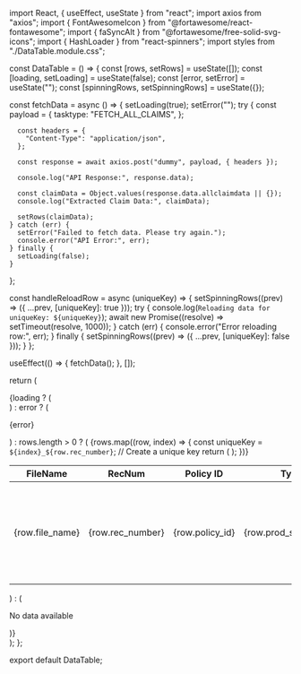 import React, { useEffect, useState } from "react";
import axios from "axios";
import { FontAwesomeIcon } from "@fortawesome/react-fontawesome";
import { faSyncAlt } from "@fortawesome/free-solid-svg-icons";
import { HashLoader } from "react-spinners";
import styles from "./DataTable.module.css";

const DataTable = () => {
  const [rows, setRows] = useState([]);
  const [loading, setLoading] = useState(false);
  const [error, setError] = useState("");
  const [spinningRows, setSpinningRows] = useState({});

  const fetchData = async () => {
    setLoading(true);
    setError("");
    try {
      const payload = {
        tasktype: "FETCH_ALL_CLAIMS",
      };

      const headers = {
        "Content-Type": "application/json",
      };

      const response = await axios.post("dummy", payload, { headers });

      console.log("API Response:", response.data);

      const claimData = Object.values(response.data.allclaimdata || {});
      console.log("Extracted Claim Data:", claimData);

      setRows(claimData);
    } catch (err) {
      setError("Failed to fetch data. Please try again.");
      console.error("API Error:", err);
    } finally {
      setLoading(false);
    }
  };

  const handleReloadRow = async (uniqueKey) => {
    setSpinningRows((prev) => ({ ...prev, [uniqueKey]: true }));
    try {
      console.log(`Reloading data for uniqueKey: ${uniqueKey}`);
      await new Promise((resolve) => setTimeout(resolve, 1000));
    } catch (err) {
      console.error("Error reloading row:", err);
    } finally {
      setSpinningRows((prev) => ({ ...prev, [uniqueKey]: false }));
    }
  };

  useEffect(() => {
    fetchData();
  }, []);

  return (
    <div className={styles.tableContainer}>
      {loading ? (
        <div className={styles.spinnerContainer}>
          <HashLoader color="#0f5fdc" size={40} />
        </div>
      ) : error ? (
        <p className={styles.error}>{error}</p>
      ) : rows.length > 0 ? (
        <table className={styles.table}>
          <thead>
            <tr>
              <th>FileName</th>
              <th>RecNum</th>
              <th>Policy ID</th>
              <th>Type</th>
              <th>Summary</th>
              <th>Status</th>
              <th>Actions</th>
            </tr>
          </thead>
          <tbody>
            {rows.map((row, index) => {
              const uniqueKey = `${index}_${row.rec_number}`; // Create a unique key
              return (
                <tr key={uniqueKey}>
                  <td>{row.file_name}</td>
                  <td>{row.rec_number}</td>
                  <td>{row.policy_id}</td>
                  <td>{row.prod_sheet_type}</td>
                  <td>{row.summary}</td>
                  <td>{row.status || "Pending"}</td>
                  <td>
                    <button
                      className={styles.reloadButton}
                      onClick={() => handleReloadRow(uniqueKey)}
                    >
                      <FontAwesomeIcon
                        icon={faSyncAlt}
                        className={`${styles.reloadIcon} ${
                          spinningRows[uniqueKey] ? "fa-spin" : ""
                        }`}
                      />
                    </button>
                  </td>
                </tr>
              );
            })}
          </tbody>
        </table>
      ) : (
        <p className={styles.noData}>No data available</p>
      )}
    </div>
  );
};

export default DataTable;
